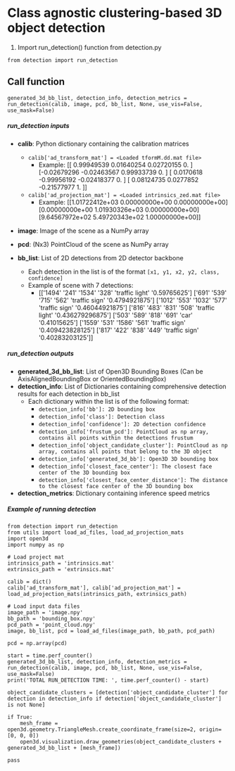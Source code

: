 # Class agnostic clustering-based 3D object detection

1. Import run_detection() function from detection.py
```
from detection import run_detection
```

## Call function
```
generated_3d_bb_list, detection_info, detection_metrics = run_detection(calib, image, pcd, bb_list, None, use_vis=False, use_mask=False)
```

##### run_detection inputs
- **calib**: Python dictionary containing the calibration matrices
  - ```calib['ad_transform_mat'] = <Loaded tformM.dd.mat file>```
    - Example:
        [[ 0.99949539  0.01640254  0.02720155  0.        ]
        [-0.02679296 -0.02463567  0.99933739  0.        ]
        [ 0.0170618  -0.99956192 -0.02418377  0.        ]
        [ 0.08124735  0.0277852  -0.21577977  1.        ]]
  - ```calib['ad_projection_mat'] = <Loaded intrinsics_zed.mat file>```
    - Example:
        [[1.01722412e+03 0.00000000e+00 0.00000000e+00]
        [0.00000000e+00 1.01930326e+03 0.00000000e+00]
        [9.64567972e+02 5.49720343e+02 1.00000000e+00]]

- **image**: Image of the scene as a NumPy array
- **pcd**: (Nx3) PointCloud of the scene as NumPy array
- **bb_list**: List of 2D detections from 2D detector backbone
  - Each detection in the list is of the format ```[x1, y1, x2, y2, class, confidence]```
  - Example of scene with 7 detections:
    - [['1494' '241' '1534' '328' 'traffic light' '0.59765625']
      ['691' '539' '715' '562' 'traffic sign' '0.4794921875']
      ['1012' '553' '1032' '577' 'traffic sign' '0.46044921875']
      ['816' '483' '831' '508' 'traffic light' '0.436279296875']
      ['503' '589' '818' '691' 'car' '0.41015625']
      ['1559' '531' '1586' '561' 'traffic sign' '0.409423828125']
      ['817' '422' '838' '449' 'traffic sign' '0.40283203125']]

##### run_detection outputs
- **generated_3d_bb_list**: List of Open3D Bounding Boxes (Can be AxisAlignedBoundingBox or OrientedBoundingBox)
- **detection_info**: List of Dictionaries containing comprehensive detection results for each detection in bb_list
  - Each dictionary within the list is of the following format:
    - ```detection_info['bb']: 2D bounding box```
    - ```detection_info['class']: Detection class```
    - ```detection_info['confidence']: 2D detection confidence```
    - ```detection_info['frustum_pcd']: PointCloud as np array, contains all points within the detections frustum```
    - ```detection_info['object_candidate_cluster']: PointCloud as np array, contains all points that belong to the 3D object```
    - ```detection_info['generated_3d_bb']: Open3D 3D bounding box```
    - ```detection_info['closest_face_center']: The closest face center of the 3D bounding box```
    - ```detection_info['closest_face_center_distance']: The distance to the closest face center of the 3D bounding box```
- **detection_metrics**: Dictionary containing inference speed metrics
    

##### Example of running detection
```
from detection import run_detection
from utils import load_ad_files, load_ad_projection_mats
import open3d
import numpy as np

# Load project mat
intrinsics_path = 'intrinsics.mat'
extrinsics_path = 'extrinsics.mat'

calib = dict()
calib['ad_transform_mat'], calib['ad_projection_mat'] = load_ad_projection_mats(intrinsics_path, extrinsics_path)

# Load input data files
image_path = 'image.npy'
bb_path = 'bounding_box.npy'
pcd_path = 'point_cloud.npy'
image, bb_list, pcd = load_ad_files(image_path, bb_path, pcd_path)

pcd = np.array(pcd)

start = time.perf_counter()
generated_3d_bb_list, detection_info, detection_metrics = run_detection(calib, image, pcd, bb_list, None, use_vis=False, use_mask=False)
print('TOTAL RUN_DETECTION TIME: ', time.perf_counter() - start)
    
object_candidate_clusters = [detection['object_candidate_cluster'] for detection in detection_info if detection['object_candidate_cluster'] is not None]
    
if True:
    mesh_frame = open3d.geometry.TriangleMesh.create_coordinate_frame(size=2, origin=[0, 0, 0])
    open3d.visualization.draw_geometries(object_candidate_clusters + generated_3d_bb_list + [mesh_frame])

pass

```